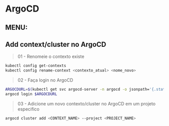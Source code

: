 # ArgoCD

## MENU:


## Add context/cluster no ArgoCD

> 01 - Renomeie o contexto existe
```bash
kubectl config get-contexts
kubectl config rename-context <contexto_atual> <nome_novo>
```

> 02 - Faça login no ArgoCD
```bash
ARGOCDURL=$(kubectl get svc argocd-server -n argocd -o jsonpath='{.status.loadBalancer.ingress[0].hostname}')
argocd login $ARGOCDURL
```

> 03 - Adicione um novo contexto/cluster no ArgoCD em um projeto especifico
```bash
argocd cluster add <CONTEXT_NAME> --project <PROJECT_NAME>
```